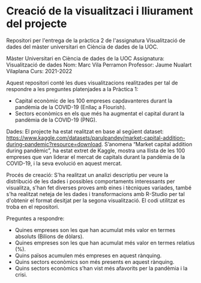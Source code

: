 # Creació de la visualitzaci i lliurament del projecte
Repositori per l'entrega de la pràctica 2 de l'assignatura Visualització de dades del màster universitari en Ciència de dades de la UOC.

Màster Universitari en Ciència de dades de la UOC
Assignatura: Visualització de dades
Nom: Marc Vila Perramon
Professor: Jaume Nualart Vilaplana
Curs: 2021-2022

Aquest repositori conté les dues visualitzacions realitzades per tal de respondre a les preguntes platenjades a la Pràctica 1:
- Capital econòmic de les 100 empreses capdavanteres durant la pandèmia de la COVID-19 (Enllaç a Flourish).
- Sectors econòmics en els que més ha augmentat el capital durant la pandèmia de la COVID-19 (PNG).

Dades: El projecte ha estat realitzat en base al següent dataset: https://www.kaggle.com/datasets/parulpandey/market-capital-addition-during-pandemic?resource=download. S’anomena “Market capital addition during pandèmic”, ha estat extret de Kaggle, mostra una llista de les 100 empreses que van liderar el mercat de capitals durant la pandèmia de la COVID-19, i la seva evolució en aquest mercat. 

Procés de creació: S'ha realitzat un analizi descriptiu per veure la distribució de les dades i possibles comportaments interessants per visualitza, s'han fet diverses proves amb eines i tècniques variades, també s'ha realitzat neteja de les dades i transformacions amb R-Studio per tal d'obtenir el format desitjat per la segona visualització. El codi utilitzat es troba en el repositori.

Preguntes a respondre:
-	Quines empreses son les que han acumulat més valor en termes absoluts (Bilions de dòlars).
-	Quines empreses son les que han acumulat més valor en termes relatius (%).
-	Quins països acumulen més empreses en aquest rànquing.
-	Quins sectors econòmics son més presents en aquest rànquing.
-	Quins sectors econòmics s’han vist més afavorits per la pandèmia i la crisi.
